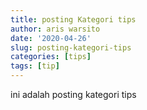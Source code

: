 ```yaml
---
title: posting Kategori tips
author: aris warsito
date: '2020-04-26'
slug: posting-kategori-tips
categories: [tips]
tags: [tip]
---
```

ini adalah posting kategori tips